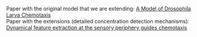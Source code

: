 Paper with the original model that we are extending: [A Model of Drosophila Larva Chemotaxis](http://journals.plos.org/ploscompbiol/article?id=10.1371/journal.pcbi.1004606)  
Paper with the extensions (detailed concentration detection mechanisms): [Dynamical feature extraction at the sensory periphery guides chemotaxis](https://elifesciences.org/content/4/e06694)  
